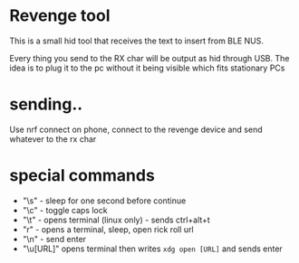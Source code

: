 # Revenge tool


This is a small hid tool that receives the text to insert from BLE NUS.

Every thing you send to the RX char will be output as hid through USB.
The idea is to plug it to the pc without it being visible which fits stationary PCs

# sending..

Use nrf connect on phone, connect to the revenge device and send whatever to the rx char

# special commands

- "\s" - sleep for one second before continue
- "\c" - toggle caps lock
- "\t" - opens terminal (linux only) - sends ctrl+alt+t
- \"r" - opens a terminal, sleep, open rick roll url
- "\n" - send enter
- "\u[URL]" opens terminal then writes `xdg open [URL]` and sends enter 

